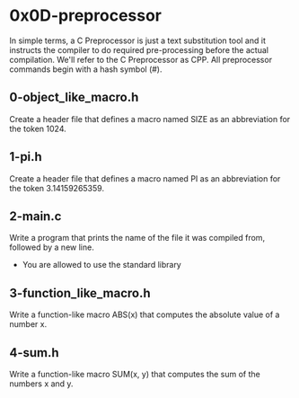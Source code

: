 # 0x0D-preprocessor
In simple terms, a C Preprocessor is just a text substitution tool and it instructs the compiler to do required pre-processing before the actual compilation. We'll refer to the C Preprocessor as CPP. All preprocessor commands begin with a hash symbol (#).
## 0-object_like_macro.h
Create a header file that defines a macro named SIZE as an abbreviation for the token 1024.
## 1-pi.h
Create a header file that defines a macro named PI as an abbreviation for the token 3.14159265359.
## 2-main.c
Write a program that prints the name of the file it was compiled from, followed by a new line.
* You are allowed to use the standard library
## 3-function_like_macro.h
Write a function-like macro ABS(x) that computes the absolute value of a number x.
## 4-sum.h
Write a function-like macro SUM(x, y) that computes the sum of the numbers x and y.

